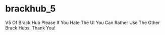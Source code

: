 # brackhub_5
V5 Of Brack Hub Please If You Hate The UI You Can Rather Use The Other Brack Hubs. Thank You!
